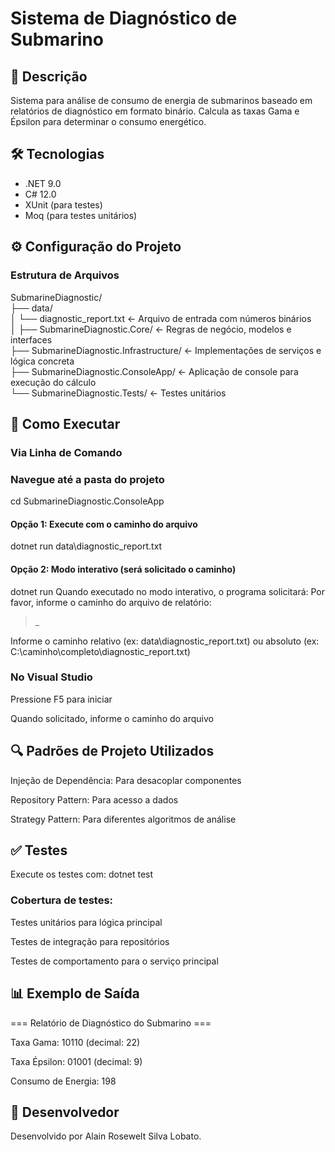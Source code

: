 # Sistema de Diagnóstico de Submarino

## 📝 Descrição
Sistema para análise de consumo de energia de submarinos baseado em relatórios de diagnóstico em formato binário. Calcula as taxas Gama e Épsilon para determinar o consumo energético.

## 🛠️ Tecnologias
- .NET 9.0
- C# 12.0
- XUnit (para testes)
- Moq (para testes unitários)

## ⚙️ Configuração do Projeto

### Estrutura de Arquivos
SubmarineDiagnostic/ \
├── data/ \
│   └── diagnostic_report.txt       ← Arquivo de entrada com números binários \
│
├── SubmarineDiagnostic.Core/       ← Regras de negócio, modelos e interfaces \
├── SubmarineDiagnostic.Infrastructure/ ← Implementações de serviços e lógica concreta \
├── SubmarineDiagnostic.ConsoleApp/ ← Aplicação de console para execução do cálculo\
└── SubmarineDiagnostic.Tests/      ← Testes unitários

## 🚀 Como Executar

### Via Linha de Comando

### Navegue até a pasta do projeto
cd SubmarineDiagnostic.ConsoleApp

#### Opção 1: Execute com o caminho do arquivo
dotnet run data\diagnostic_report.txt

#### Opção 2: Modo interativo (será solicitado o caminho)
dotnet run
Quando executado no modo interativo, o programa solicitará:
Por favor, informe o caminho do arquivo de relatório:
> _

Informe o caminho relativo (ex: data\diagnostic_report.txt) ou absoluto (ex: C:\caminho\completo\diagnostic_report.txt)

### No Visual Studio
Pressione F5 para iniciar

Quando solicitado, informe o caminho do arquivo

## 🔍 Padrões de Projeto Utilizados
Injeção de Dependência: Para desacoplar componentes

Repository Pattern: Para acesso a dados

Strategy Pattern: Para diferentes algoritmos de análise

## ✅ Testes
Execute os testes com:
dotnet test

### Cobertura de testes:

Testes unitários para lógica principal

Testes de integração para repositórios

Testes de comportamento para o serviço principal

## 📊 Exemplo de Saída
=== Relatório de Diagnóstico do Submarino ===

Taxa Gama: 10110 (decimal: 22)

Taxa Épsilon: 01001 (decimal: 9)

Consumo de Energia: 198


## 👤 Desenvolvedor
Desenvolvido por Alain Rosewelt Silva Lobato.
